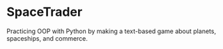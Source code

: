 # SpaceTrader
Practicing OOP with Python by making a text-based game about planets, spaceships, and commerce.
